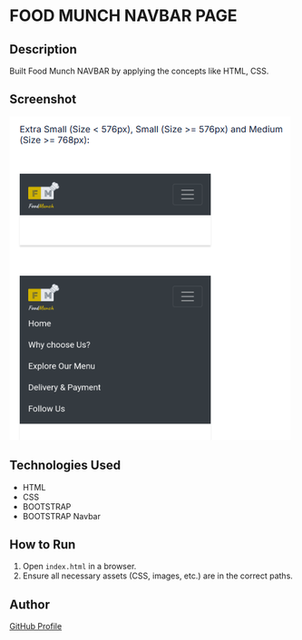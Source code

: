 # FOOD MUNCH NAVBAR PAGE

## Description
Built Food Munch NAVBAR by applying the concepts like HTML, CSS.

## Screenshot
![Project Screenshot](screenshot.png)

## Technologies Used
- HTML
- CSS
- BOOTSTRAP
- BOOTSTRAP Navbar


## How to Run
1. Open `index.html` in a browser.
2. Ensure all necessary assets (CSS, images, etc.) are in the correct paths.

## Author
[GitHub Profile](https://github.com/TRINITY2498)